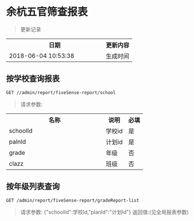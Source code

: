 # 余杭五官筛查报表

> 更新记录

<table>
    <tr>
        <th style="width:250px;">日期</th>
        <th>更新内容</th>
    </tr>
    <tr>
        <td>2018-06-04 10:53:38</td>
        <td>生成时间</td>
    </tr>
</table>

## 按学校查询报表

```
GET //admin/report/fiveSense-report/school
```

> 请求参数:
 <table>
     <tr>
         <th style="width:250px;">名称</th>
         <th>说明</th>
         <th>必填</th>
     </tr>
     <tr>
         <td>schoolId</td>
         <td>学校id</td>
         <td>是</td>
     </tr>
     <tr>
         <td>palnId</td>
         <td>计划id</td>
         <td>是</td>
     </tr>
     <tr>
        <td>grade</td>
        <td>年级</td>
        <td>否</td>
     </tr>
     <tr>
        <td>clazz</td>
        <td>班级</td>
        <td>否</td>
     </tr>
 </table>
 
## 按年级列表查询
```
GET /admin/report/fiveSense-report/gradeReport-list
```
> 请求参数: {"schoolId":学校Id,"planId":"计划Id"}
> 返回值:(见全局报表参数)